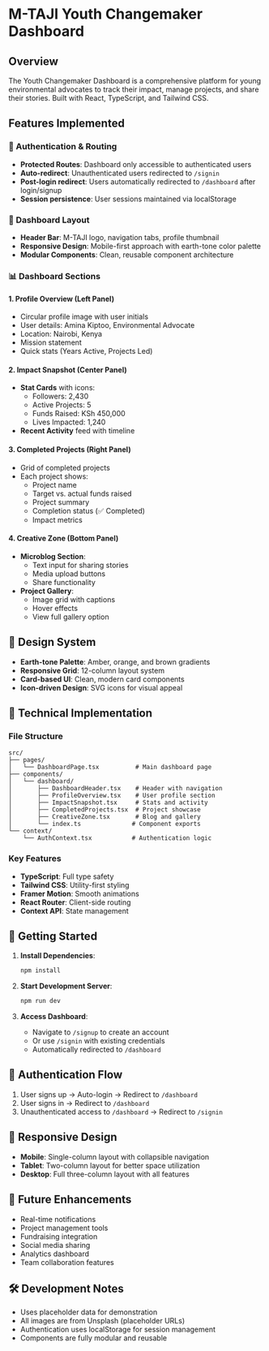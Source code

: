 # M-TAJI Youth Changemaker Dashboard

## Overview
The Youth Changemaker Dashboard is a comprehensive platform for young environmental advocates to track their impact, manage projects, and share their stories. Built with React, TypeScript, and Tailwind CSS.

## Features Implemented

### 🔐 Authentication & Routing
- **Protected Routes**: Dashboard only accessible to authenticated users
- **Auto-redirect**: Unauthenticated users redirected to `/signin`
- **Post-login redirect**: Users automatically redirected to `/dashboard` after login/signup
- **Session persistence**: User sessions maintained via localStorage

### 🎨 Dashboard Layout
- **Header Bar**: M-TAJI logo, navigation tabs, profile thumbnail
- **Responsive Design**: Mobile-first approach with earth-tone color palette
- **Modular Components**: Clean, reusable component architecture

### 📊 Dashboard Sections

#### 1. Profile Overview (Left Panel)
- Circular profile image with user initials
- User details: Amina Kiptoo, Environmental Advocate
- Location: Nairobi, Kenya
- Mission statement
- Quick stats (Years Active, Projects Led)

#### 2. Impact Snapshot (Center Panel)
- **Stat Cards** with icons:
  - Followers: 2,430
  - Active Projects: 5
  - Funds Raised: KSh 450,000
  - Lives Impacted: 1,240
- **Recent Activity** feed with timeline

#### 3. Completed Projects (Right Panel)
- Grid of completed projects
- Each project shows:
  - Project name
  - Target vs. actual funds raised
  - Project summary
  - Completion status (✅ Completed)
  - Impact metrics

#### 4. Creative Zone (Bottom Panel)
- **Microblog Section**:
  - Text input for sharing stories
  - Media upload buttons
  - Share functionality
- **Project Gallery**:
  - Image grid with captions
  - Hover effects
  - View full gallery option

## 🎨 Design System
- **Earth-tone Palette**: Amber, orange, and brown gradients
- **Responsive Grid**: 12-column layout system
- **Card-based UI**: Clean, modern card components
- **Icon-driven Design**: SVG icons for visual appeal

## 🔧 Technical Implementation

### File Structure
```
src/
├── pages/
│   └── DashboardPage.tsx          # Main dashboard page
├── components/
│   └── dashboard/
│       ├── DashboardHeader.tsx    # Header with navigation
│       ├── ProfileOverview.tsx    # User profile section
│       ├── ImpactSnapshot.tsx     # Stats and activity
│       ├── CompletedProjects.tsx  # Project showcase
│       ├── CreativeZone.tsx       # Blog and gallery
│       └── index.ts              # Component exports
└── context/
    └── AuthContext.tsx           # Authentication logic
```

### Key Features
- **TypeScript**: Full type safety
- **Tailwind CSS**: Utility-first styling
- **Framer Motion**: Smooth animations
- **React Router**: Client-side routing
- **Context API**: State management

## 🚀 Getting Started

1. **Install Dependencies**:
   ```bash
   npm install
   ```

2. **Start Development Server**:
   ```bash
   npm run dev
   ```

3. **Access Dashboard**:
   - Navigate to `/signup` to create an account
   - Or use `/signin` with existing credentials
   - Automatically redirected to `/dashboard`

## 🔐 Authentication Flow
1. User signs up → Auto-login → Redirect to `/dashboard`
2. User signs in → Redirect to `/dashboard`
3. Unauthenticated access to `/dashboard` → Redirect to `/signin`

## 📱 Responsive Design
- **Mobile**: Single-column layout with collapsible navigation
- **Tablet**: Two-column layout for better space utilization
- **Desktop**: Full three-column layout with all features

## 🎯 Future Enhancements
- Real-time notifications
- Project management tools
- Fundraising integration
- Social media sharing
- Analytics dashboard
- Team collaboration features

## 🛠 Development Notes
- Uses placeholder data for demonstration
- All images are from Unsplash (placeholder URLs)
- Authentication uses localStorage for session management
- Components are fully modular and reusable 